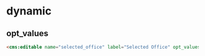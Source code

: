 # dynamic

## opt_values

```html
<cms:editable name="selected_office" label="Selected Office" opt_values='my_list_addresses.html' dynamic='opt_values' type='dropdown' />
```
